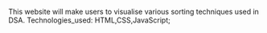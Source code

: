 This website will make users to visualise various sorting techniques used in DSA.
Technologies_used: HTML,CSS,JavaScript;
